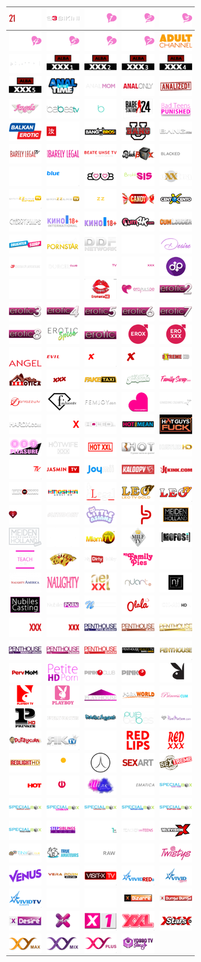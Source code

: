 | ![](https://raw.githubusercontent.com/RevGear/logo/master/Other/Adult/21Sextury.png) | ![](https://raw.githubusercontent.com/RevGear/logo/master/Other/Adult/A3-Bikini.png) | ![](https://raw.githubusercontent.com/RevGear/logo/master/Other/Adult/Adult-Channel-1.png) | ![](https://raw.githubusercontent.com/RevGear/logo/master/Other/Adult/Adult-Channel-2.png) | ![](https://raw.githubusercontent.com/RevGear/logo/master/Other/Adult/Adult-Channel-3.png) | 
|:---:|:---:|:---:|:---:|:---:| 
| ![](https://raw.githubusercontent.com/RevGear/logo/master/Other/Adult/Adult-Channel-4.png) | ![](https://raw.githubusercontent.com/RevGear/logo/master/Other/Adult/Adult-Channel-5.png) | ![](https://raw.githubusercontent.com/RevGear/logo/master/Other/Adult/Adult-Channel-6.png) | ![](https://raw.githubusercontent.com/RevGear/logo/master/Other/Adult/Adult-Channel-7.png) | ![](https://raw.githubusercontent.com/RevGear/logo/master/Other/Adult/Adult-Channel.png) | 
| ![](https://raw.githubusercontent.com/RevGear/logo/master/Other/Adult/Adult-Time.png) | ![](https://raw.githubusercontent.com/RevGear/logo/master/Other/Adult/ALBA-1.png) | ![](https://raw.githubusercontent.com/RevGear/logo/master/Other/Adult/ALBA-2.png) | ![](https://raw.githubusercontent.com/RevGear/logo/master/Other/Adult/ALBA-3.png) | ![](https://raw.githubusercontent.com/RevGear/logo/master/Other/Adult/ALBA-4.png) | 
| ![](https://raw.githubusercontent.com/RevGear/logo/master/Other/Adult/ALBA-5.png) | ![](https://raw.githubusercontent.com/RevGear/logo/master/Other/Adult/All-Anal-All-The-Time.png) | ![](https://raw.githubusercontent.com/RevGear/logo/master/Other/Adult/Anal-Mom.png) | ![](https://raw.githubusercontent.com/RevGear/logo/master/Other/Adult/Anal-Only.png) | ![](https://raw.githubusercontent.com/RevGear/logo/master/Other/Adult/Analized.png) | 
| ![](https://raw.githubusercontent.com/RevGear/logo/master/Other/Adult/Angels.png) | ![](https://raw.githubusercontent.com/RevGear/logo/master/Other/Adult/Babes-TV.png) | ![](https://raw.githubusercontent.com/RevGear/logo/master/Other/Adult/Babes.png) | ![](https://raw.githubusercontent.com/RevGear/logo/master/Other/Adult/Babestation.png) | ![](https://raw.githubusercontent.com/RevGear/logo/master/Other/Adult/Bad-Teens-Punished.png) | 
| ![](https://raw.githubusercontent.com/RevGear/logo/master/Other/Adult/Balkan-Erotic.png) | ![](https://raw.githubusercontent.com/RevGear/logo/master/Other/Adult/Banana-Fever.png) | ![](https://raw.githubusercontent.com/RevGear/logo/master/Other/Adult/Bang-Bros.png) | ![](https://raw.githubusercontent.com/RevGear/logo/master/Other/Adult/Bang-U.png) | ![](https://raw.githubusercontent.com/RevGear/logo/master/Other/Adult/Bang.png) | 
| ![](https://raw.githubusercontent.com/RevGear/logo/master/Other/Adult/Barely-Legal-TV.png) | ![](https://raw.githubusercontent.com/RevGear/logo/master/Other/Adult/Barely-Legal.png) | ![](https://raw.githubusercontent.com/RevGear/logo/master/Other/Adult/Beate-Uhse-TV.png) | ![](https://raw.githubusercontent.com/RevGear/logo/master/Other/Adult/Blackbox.png) | ![](https://raw.githubusercontent.com/RevGear/logo/master/Other/Adult/Blacked-Raw.png) | 
| ![](https://raw.githubusercontent.com/RevGear/logo/master/Other/Adult/Blacked.png) | ![](https://raw.githubusercontent.com/RevGear/logo/master/Other/Adult/Blue-Hustler.png) | ![](https://raw.githubusercontent.com/RevGear/logo/master/Other/Adult/Boob.png) | ![](https://raw.githubusercontent.com/RevGear/logo/master/Other/Adult/BrattySis.png) | ![](https://raw.githubusercontent.com/RevGear/logo/master/Other/Adult/Brazzers-Exxtra.png) | 
| ![](https://raw.githubusercontent.com/RevGear/logo/master/Other/Adult/Brazzers-TV-Europe.png) | ![](https://raw.githubusercontent.com/RevGear/logo/master/Other/Adult/Brazzers-TV.png) | ![](https://raw.githubusercontent.com/RevGear/logo/master/Other/Adult/Brazzers.png) | ![](https://raw.githubusercontent.com/RevGear/logo/master/Other/Adult/Candy-TV.png) | ![](https://raw.githubusercontent.com/RevGear/logo/master/Other/Adult/Cento-X-Cento.png) | 
| ![](https://raw.githubusercontent.com/RevGear/logo/master/Other/Adult/Cherry-Pimps.png) | ![](https://raw.githubusercontent.com/RevGear/logo/master/Other/Adult/Cinema-18-Plus-International.png) | ![](https://raw.githubusercontent.com/RevGear/logo/master/Other/Adult/Cinema-18-Plus.png) | ![](https://raw.githubusercontent.com/RevGear/logo/master/Other/Adult/Cum-4K.png) | ![](https://raw.githubusercontent.com/RevGear/logo/master/Other/Adult/Cum-Louder.png) | 
| ![](https://raw.githubusercontent.com/RevGear/logo/master/Other/Adult/Daughter-Swap.png) | ![](https://raw.githubusercontent.com/RevGear/logo/master/Other/Adult/Day-With-A-Pornstar.png) | ![](https://raw.githubusercontent.com/RevGear/logo/master/Other/Adult/DDF-Network.png) | ![](https://raw.githubusercontent.com/RevGear/logo/master/Other/Adult/Deeper.png) | ![](https://raw.githubusercontent.com/RevGear/logo/master/Other/Adult/Desire.png) | 
| ![](https://raw.githubusercontent.com/RevGear/logo/master/Other/Adult/Digital-Playground.png) | ![](https://raw.githubusercontent.com/RevGear/logo/master/Other/Adult/Dorcel-Club.png) | ![](https://raw.githubusercontent.com/RevGear/logo/master/Other/Adult/Dorcel-TV.png) | ![](https://raw.githubusercontent.com/RevGear/logo/master/Other/Adult/Dorcel-XXX.png) | ![](https://raw.githubusercontent.com/RevGear/logo/master/Other/Adult/Dream-Porn.png) | 
| ![](https://raw.githubusercontent.com/RevGear/logo/master/Other/Adult/Dusk.png) | ![](https://raw.githubusercontent.com/RevGear/logo/master/Other/Adult/Emanuelle.png) | ![](https://raw.githubusercontent.com/RevGear/logo/master/Other/Adult/Eromania-4K.png) | ![](https://raw.githubusercontent.com/RevGear/logo/master/Other/Adult/Eropuls.png) | ![](https://raw.githubusercontent.com/RevGear/logo/master/Other/Adult/Erotic-2.png) | 
| ![](https://raw.githubusercontent.com/RevGear/logo/master/Other/Adult/Erotic-3.png) | ![](https://raw.githubusercontent.com/RevGear/logo/master/Other/Adult/Erotic-4.png) | ![](https://raw.githubusercontent.com/RevGear/logo/master/Other/Adult/Erotic-5.png) | ![](https://raw.githubusercontent.com/RevGear/logo/master/Other/Adult/Erotic-6.png) | ![](https://raw.githubusercontent.com/RevGear/logo/master/Other/Adult/Erotic-7.png) | 
| ![](https://raw.githubusercontent.com/RevGear/logo/master/Other/Adult/Erotic-8.png) | ![](https://raw.githubusercontent.com/RevGear/logo/master/Other/Adult/Erotic-Spice.png) | ![](https://raw.githubusercontent.com/RevGear/logo/master/Other/Adult/Erotic.png) | ![](https://raw.githubusercontent.com/RevGear/logo/master/Other/Adult/Erox-HD.png) | ![](https://raw.githubusercontent.com/RevGear/logo/master/Other/Adult/Eroxxx-HD.png) | 
| ![](https://raw.githubusercontent.com/RevGear/logo/master/Other/Adult/Evil-Angel-TV.png) | ![](https://raw.githubusercontent.com/RevGear/logo/master/Other/Adult/Evil-Angel.png) | ![](https://raw.githubusercontent.com/RevGear/logo/master/Other/Adult/Extasy-4K.png) | ![](https://raw.githubusercontent.com/RevGear/logo/master/Other/Adult/Extasy.png) | ![](https://raw.githubusercontent.com/RevGear/logo/master/Other/Adult/Extreme.png) | 
| ![](https://raw.githubusercontent.com/RevGear/logo/master/Other/Adult/Exxxotica.png) | ![](https://raw.githubusercontent.com/RevGear/logo/master/Other/Adult/Exxxtasy.png) | ![](https://raw.githubusercontent.com/RevGear/logo/master/Other/Adult/Fake-Taxi.png) | ![](https://raw.githubusercontent.com/RevGear/logo/master/Other/Adult/Family-Strokes.png) | ![](https://raw.githubusercontent.com/RevGear/logo/master/Other/Adult/Family-Swap.png) | 
| ![](https://raw.githubusercontent.com/RevGear/logo/master/Other/Adult/Fantazzy.png) | ![](https://raw.githubusercontent.com/RevGear/logo/master/Other/Adult/Fashion-TV.png) | ![](https://raw.githubusercontent.com/RevGear/logo/master/Other/Adult/Fem-Joy.png) | ![](https://raw.githubusercontent.com/RevGear/logo/master/Other/Adult/French-Lover.png) | ![](https://raw.githubusercontent.com/RevGear/logo/master/Other/Adult/Gangbang-Creampie.png) | 
| ![](https://raw.githubusercontent.com/RevGear/logo/master/Other/Adult/Hard-X.png) | ![](https://raw.githubusercontent.com/RevGear/logo/master/Other/Adult/HardX.png) | ![](https://raw.githubusercontent.com/RevGear/logo/master/Other/Adult/Holed.png) | ![](https://raw.githubusercontent.com/RevGear/logo/master/Other/Adult/Hot-And-Mean.png) | ![](https://raw.githubusercontent.com/RevGear/logo/master/Other/Adult/Hot-Guys-Fuck.png) | 
| ![](https://raw.githubusercontent.com/RevGear/logo/master/Other/Adult/Hot-Pleasure.png) | ![](https://raw.githubusercontent.com/RevGear/logo/master/Other/Adult/Hot-Wife-XXX.png) | ![](https://raw.githubusercontent.com/RevGear/logo/master/Other/Adult/Hot-XXL.png) | ![](https://raw.githubusercontent.com/RevGear/logo/master/Other/Adult/Hot.png) | ![](https://raw.githubusercontent.com/RevGear/logo/master/Other/Adult/Hustler-HD.png) | 
| ![](https://raw.githubusercontent.com/RevGear/logo/master/Other/Adult/Hustler-TV.png) | ![](https://raw.githubusercontent.com/RevGear/logo/master/Other/Adult/Jasmin-TV.png) | ![](https://raw.githubusercontent.com/RevGear/logo/master/Other/Adult/Joy-Mii.png) | ![](https://raw.githubusercontent.com/RevGear/logo/master/Other/Adult/Kaloopy.png) | ![](https://raw.githubusercontent.com/RevGear/logo/master/Other/Adult/Kink.png) | 
| ![](https://raw.githubusercontent.com/RevGear/logo/master/Other/Adult/Kino-XXX.png) | ![](https://raw.githubusercontent.com/RevGear/logo/master/Other/Adult/Kinoshka-Adult.png) | ![](https://raw.githubusercontent.com/RevGear/logo/master/Other/Adult/Legal.png) | ![](https://raw.githubusercontent.com/RevGear/logo/master/Other/Adult/Leo-TV-Gold.png) | ![](https://raw.githubusercontent.com/RevGear/logo/master/Other/Adult/Leo-TV.png) | 
| ![](https://raw.githubusercontent.com/RevGear/logo/master/Other/Adult/Lesbea.png) | ![](https://raw.githubusercontent.com/RevGear/logo/master/Other/Adult/Lets-Doeit.png) | ![](https://raw.githubusercontent.com/RevGear/logo/master/Other/Adult/Little-Asians.png) | ![](https://raw.githubusercontent.com/RevGear/logo/master/Other/Adult/Lust-Pur.png) | ![](https://raw.githubusercontent.com/RevGear/logo/master/Other/Adult/Meiden-Van-Holland.png) | 
| ![](https://raw.githubusercontent.com/RevGear/logo/master/Other/Adult/Meidenvan-Holland-Hard.png) | ![](https://raw.githubusercontent.com/RevGear/logo/master/Other/Adult/MetArt.png) | ![](https://raw.githubusercontent.com/RevGear/logo/master/Other/Adult/Miami-TV.png) | ![](https://raw.githubusercontent.com/RevGear/logo/master/Other/Adult/MILF-TV.png) | ![](https://raw.githubusercontent.com/RevGear/logo/master/Other/Adult/MofosDotCom.png) | 
| ![](https://raw.githubusercontent.com/RevGear/logo/master/Other/Adult/Moms-Teach-Sex.png) | ![](https://raw.githubusercontent.com/RevGear/logo/master/Other/Adult/Monsters-Of-Cock.png) | ![](https://raw.githubusercontent.com/RevGear/logo/master/Other/Adult/My-Dirty-Hobby.png) | ![](https://raw.githubusercontent.com/RevGear/logo/master/Other/Adult/My-Family-Pies.png) | ![](https://raw.githubusercontent.com/RevGear/logo/master/Other/Adult/MYLF.png) | 
| ![](https://raw.githubusercontent.com/RevGear/logo/master/Other/Adult/Naughty-America.png) | ![](https://raw.githubusercontent.com/RevGear/logo/master/Other/Adult/Naughty.png) | ![](https://raw.githubusercontent.com/RevGear/logo/master/Other/Adult/Net-XXL.png) | ![](https://raw.githubusercontent.com/RevGear/logo/master/Other/Adult/Nuart.png) | ![](https://raw.githubusercontent.com/RevGear/logo/master/Other/Adult/Nubile-Films.png) | 
| ![](https://raw.githubusercontent.com/RevGear/logo/master/Other/Adult/Nubiles-Casting.png) | ![](https://raw.githubusercontent.com/RevGear/logo/master/Other/Adult/Nubiles-Porn.png) | ![](https://raw.githubusercontent.com/RevGear/logo/master/Other/Adult/Nubiles.png) | ![](https://raw.githubusercontent.com/RevGear/logo/master/Other/Adult/O-La-La.png) | ![](https://raw.githubusercontent.com/RevGear/logo/master/Other/Adult/Ox-Ax.png) | 
| ![](https://raw.githubusercontent.com/RevGear/logo/master/Other/Adult/Passie-XXX.png) | ![](https://raw.githubusercontent.com/RevGear/logo/master/Other/Adult/Passion-XXX.png) | ![](https://raw.githubusercontent.com/RevGear/logo/master/Other/Adult/Penthouse-After-Midnight.png) | ![](https://raw.githubusercontent.com/RevGear/logo/master/Other/Adult/Penthouse-Black.png) | ![](https://raw.githubusercontent.com/RevGear/logo/master/Other/Adult/Penthouse-Gold.png) | 
| ![](https://raw.githubusercontent.com/RevGear/logo/master/Other/Adult/Penthouse-Naughty-Nights.png) | ![](https://raw.githubusercontent.com/RevGear/logo/master/Other/Adult/Penthouse-Passion.png) | ![](https://raw.githubusercontent.com/RevGear/logo/master/Other/Adult/Penthouse-Quickies.png) | ![](https://raw.githubusercontent.com/RevGear/logo/master/Other/Adult/Penthouse-Reality-TV.png) | ![](https://raw.githubusercontent.com/RevGear/logo/master/Other/Adult/Penthouse.png) | 
| ![](https://raw.githubusercontent.com/RevGear/logo/master/Other/Adult/Perv-Mom.png) | ![](https://raw.githubusercontent.com/RevGear/logo/master/Other/Adult/Petite-HD-Porn.png) | ![](https://raw.githubusercontent.com/RevGear/logo/master/Other/Adult/Pink-O-Club.png) | ![](https://raw.githubusercontent.com/RevGear/logo/master/Other/Adult/Pink-O-TV.png) | ![](https://raw.githubusercontent.com/RevGear/logo/master/Other/Adult/Playboy-TV-Europe.png) | 
| ![](https://raw.githubusercontent.com/RevGear/logo/master/Other/Adult/Playboy-TV-Latin-America.png) | ![](https://raw.githubusercontent.com/RevGear/logo/master/Other/Adult/Playboy.png) | ![](https://raw.githubusercontent.com/RevGear/logo/master/Other/Adult/Playhouse.png) | ![](https://raw.githubusercontent.com/RevGear/logo/master/Other/Adult/PornWorld.png) | ![](https://raw.githubusercontent.com/RevGear/logo/master/Other/Adult/Princess-Cum.png) | 
| ![](https://raw.githubusercontent.com/RevGear/logo/master/Other/Adult/Private-TV.png) | ![](https://raw.githubusercontent.com/RevGear/logo/master/Other/Adult/Private.png) | ![](https://raw.githubusercontent.com/RevGear/logo/master/Other/Adult/Public-Agent.png) | ![](https://raw.githubusercontent.com/RevGear/logo/master/Other/Adult/Pure-Babes.png) | ![](https://raw.githubusercontent.com/RevGear/logo/master/Other/Adult/Pure-Mature.png) | 
| ![](https://raw.githubusercontent.com/RevGear/logo/master/Other/Adult/Putalocura.png) | ![](https://raw.githubusercontent.com/RevGear/logo/master/Other/Adult/Reality-Kings-TV.png) | ![](https://raw.githubusercontent.com/RevGear/logo/master/Other/Adult/Reality-Kings.png) | ![](https://raw.githubusercontent.com/RevGear/logo/master/Other/Adult/Red-Lips.png) | ![](https://raw.githubusercontent.com/RevGear/logo/master/Other/Adult/Red-XXX.png) | 
| ![](https://raw.githubusercontent.com/RevGear/logo/master/Other/Adult/Redlight-HD.png) | ![](https://raw.githubusercontent.com/RevGear/logo/master/Other/Adult/Russkaya-Noch.png) | ![](https://raw.githubusercontent.com/RevGear/logo/master/Other/Adult/Secret-Circle.png) | ![](https://raw.githubusercontent.com/RevGear/logo/master/Other/Adult/Sex-Art.png) | ![](https://raw.githubusercontent.com/RevGear/logo/master/Other/Adult/Sextreme.png) | 
| ![](https://raw.githubusercontent.com/RevGear/logo/master/Other/Adult/Sexy-Hot.png) | ![](https://raw.githubusercontent.com/RevGear/logo/master/Other/Adult/Shalun.png) | ![](https://raw.githubusercontent.com/RevGear/logo/master/Other/Adult/Silk.png) | ![](https://raw.githubusercontent.com/RevGear/logo/master/Other/Adult/SINematica.png) | ![](https://raw.githubusercontent.com/RevGear/logo/master/Other/Adult/Special-Box-Adult.png) | 
| ![](https://raw.githubusercontent.com/RevGear/logo/master/Other/Adult/Special-Box-German.png) | ![](https://raw.githubusercontent.com/RevGear/logo/master/Other/Adult/Special-Box-Lesbian.png) | ![](https://raw.githubusercontent.com/RevGear/logo/master/Other/Adult/Special-Box-Premium.png) | ![](https://raw.githubusercontent.com/RevGear/logo/master/Other/Adult/Special-Box-Russian.png) | ![](https://raw.githubusercontent.com/RevGear/logo/master/Other/Adult/Special-Box-Tr-Altyaziu.png) | 
| ![](https://raw.githubusercontent.com/RevGear/logo/master/Other/Adult/Special-Box-Yoga.png) | ![](https://raw.githubusercontent.com/RevGear/logo/master/Other/Adult/Step-Siblings-Caught.png) | ![](https://raw.githubusercontent.com/RevGear/logo/master/Other/Adult/Super-One-HD.png) | ![](https://raw.githubusercontent.com/RevGear/logo/master/Other/Adult/Teacher-Fucks-Teens.png) | ![](https://raw.githubusercontent.com/RevGear/logo/master/Other/Adult/Television-X.png) | 
| ![](https://raw.githubusercontent.com/RevGear/logo/master/Other/Adult/Tiny-4K.png) | ![](https://raw.githubusercontent.com/RevGear/logo/master/Other/Adult/True-Amateurs.png) | ![](https://raw.githubusercontent.com/RevGear/logo/master/Other/Adult/Tushy-Raw.png) | ![](https://raw.githubusercontent.com/RevGear/logo/master/Other/Adult/Tushy.png) | ![](https://raw.githubusercontent.com/RevGear/logo/master/Other/Adult/Twistys.png) | 
| ![](https://raw.githubusercontent.com/RevGear/logo/master/Other/Adult/Venus.png) | ![](https://raw.githubusercontent.com/RevGear/logo/master/Other/Adult/Vera-Porn-Group-Sex.png) | ![](https://raw.githubusercontent.com/RevGear/logo/master/Other/Adult/Visit-X.png) | ![](https://raw.githubusercontent.com/RevGear/logo/master/Other/Adult/Vivid-Red.png) | ![](https://raw.githubusercontent.com/RevGear/logo/master/Other/Adult/Vivid-Touch.png) | 
| ![](https://raw.githubusercontent.com/RevGear/logo/master/Other/Adult/Vivid-TV-Europe.png) | ![](https://raw.githubusercontent.com/RevGear/logo/master/Other/Adult/Vixen.png) | ![](https://raw.githubusercontent.com/RevGear/logo/master/Other/Adult/Wicked.png) | ![](https://raw.githubusercontent.com/RevGear/logo/master/Other/Adult/X-Bizarre.png) | ![](https://raw.githubusercontent.com/RevGear/logo/master/Other/Adult/X-Bunga-Bunga.png) | 
| ![](https://raw.githubusercontent.com/RevGear/logo/master/Other/Adult/X-Desire.png) | ![](https://raw.githubusercontent.com/RevGear/logo/master/Other/Adult/X-MO.png) | ![](https://raw.githubusercontent.com/RevGear/logo/master/Other/Adult/X1.png) | ![](https://raw.githubusercontent.com/RevGear/logo/master/Other/Adult/XXL.png) | ![](https://raw.githubusercontent.com/RevGear/logo/master/Other/Adult/XXX-Stars.png) | 
| ![](https://raw.githubusercontent.com/RevGear/logo/master/Other/Adult/XY-Max.png) | ![](https://raw.githubusercontent.com/RevGear/logo/master/Other/Adult/XY-Mix.png) | ![](https://raw.githubusercontent.com/RevGear/logo/master/Other/Adult/XY-Plus.png) | ![](https://raw.githubusercontent.com/RevGear/logo/master/Other/Adult/Yosso-TV-Sexy.png)  | 
